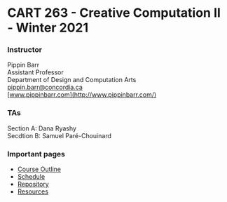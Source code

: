 # CART 263 - Creative Computation II - Winter 2021

### Instructor

Pippin Barr  
Assistant Professor  
Department of Design and Computation Arts  
[pippin.barr@concordia.ca](mailto:pippin.barr@concordia.ca)  
[www.pippinbarr.com](http://www.pippinbarr.com/)  

### TAs
Section A: Dana Ryashy  
Secdtion B: Samuel Paré-Chouinard

### Important pages

* [Course Outline](https://pippinbarr.github.io/cart263-2021/course-information/outline.html)
* [Schedule](https://pippinbarr.github.io/cart263-2021/course-information/schedule.html)
* [Repository](https://www.github.com/pippinbarr/cart263-2021/)
* [Resources](https://pippinbarr.github.io/cart263-2021/course-information/resources.html)
